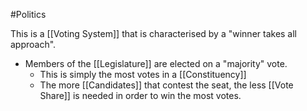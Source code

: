 #Politics

This is a [[Voting System]] that is characterised by a "winner takes all approach".

- Members of the [[Legislature]] are elected on a "majority" vote.
	- This is simply the most votes in a [[Constituency]]
	- The more [[Candidates]] that contest the seat, the less [[Vote Share]] is needed in order to win the most votes.